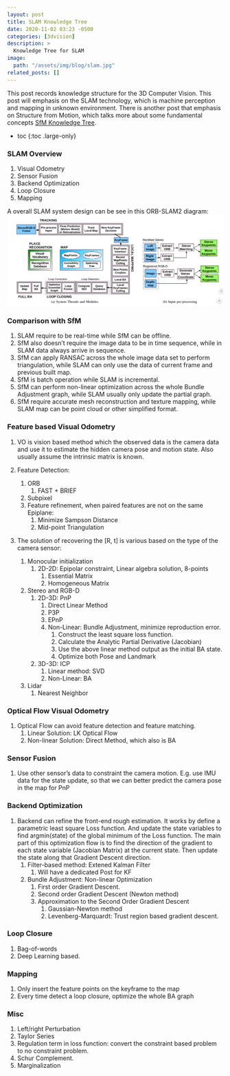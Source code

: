 ```yaml
---
layout: post
title: SLAM Knowledge Tree
date: 2020-11-02 03:23 -0500
categories: [3dvision]
description: >
  Knowledge Tree for SLAM
image:
  path: "/assets/img/blog/slam.jpg"
related_posts: []
---
```


This post records knowledge structure for the 3D Computer Vision. This post will emphasis on the SLAM technology, which is machine perception and mapping in unknown environment. There is another post that emphasis on Structure from Motion, which talks more about some fundamental concepts [SfM Knowledge Tree](/3dvision/2020-11-02-sfm-knowledge-tree/). 

* toc
{:toc .large-only}

### SLAM Overview
1. Visual Odometry
2. Sensor Fusion
3. Backend Optimization
4. Loop Closure
5. Mapping

A overall SLAM system design can be see in this ORB-SLAM2 diagram:
![ORB-SLAM](/assets/img/blog/orbslam.png)

### Comparison with SfM
1. SLAM require to be real-time while SfM can be offline.
2. SfM also doesn’t require the image data to be in time sequence, while in SLAM data always arrive in sequence.
3. SfM can apply RANSAC across the whole image data set to perform triangulation, while SLAM can only use the data of current frame and previous built map.
4. SfM is batch operation while SLAM is incremental. 
5. SfM can perform non-linear optimization across the whole Bundle Adjustment graph, while SLAM usually only update the partial graph.
6. SfM require accurate mesh reconstruction and texture mapping, while SLAM map can be point cloud or other simplified format.

### Feature based Visual Odometry
1. VO is vision based method which the observed data is the camera data and use it to estimate the hidden camera pose and motion state. Also usually assume the intrinsic matrix is known. 
2. Feature Detection:
	1. ORB
		1. FAST + BRIEF
	2. Subpixel
	3. Feature refinement, when paired features are not on the same Epiplane: 
		1. Minimize Sampson Distance
		2. Mid-point Triangulation
		
3. The solution of recovering the [R, t] is various based on the type of the camera sensor:
	1. Monocular initialization
		1. 2D-2D: Epipolar constraint, Linear algebra solution, 8-points
			1. Essential Matrix
			2. Homogeneous Matrix
	2. Stereo and RGB-D
		1. 2D-3D: PnP
			1. Direct Linear Method
			2. P3P
			3. EPnP
			4. Non-Linear: Bundle Adjustment, minimize reproduction error. 
				1. Construct the least square loss function. 
				2. Calculate the Analytic Partial Derivative (Jacobian)
				3. Use the above linear method output as the initial BA state. 
				4. Optimize both Pose and Landmark
		2. 3D-3D: ICP
			1. Linear method: SVD
			2. Non-Linear: BA
	3. Lidar
		1. Nearest Neighbor

### Optical Flow Visual Odometry
1. Optical Flow can avoid feature detection and feature matching. 
	1. Linear Solution: LK Optical Flow
	2. Non-linear Solution: Direct Method, which also is BA

### Sensor Fusion
1. Use other sensor’s data to constraint the camera motion. E.g. use IMU data for the state update, so that we can better predict the camera pose in the map for PnP
	
### Backend Optimization
1. Backend can refine the front-end rough estimation. It works by define a parametric least square Loss function. And update the state variables to find argmin(state) of the global minimum of the Loss function. The main part of this optimization flow is to find the direction of the gradient to each state variable (Jacobian Matrix) at the current state. Then update the state along that Gradient Descent direction. 
	1. Filter-based method: Extened Kalman Filter
		1. Will have a dedicated Post for KF
	2. Bundle Adjustment: Non-linear Optimization
		1. First order Gradient Descent. 
		2. Second order Gradient Descent (Newton method)
		3. Approximation to the Second Order Gradient Descent
			1. Gaussian-Newton method
			2. Levenberg-Marquardt: Trust region based gradient descent. 

### Loop Closure
1. Bag-of-words
2. Deep Learning based. 

### Mapping 
1. Only insert the feature points on the keyframe to the map
2. Every time detect a loop closure, optimize the whole BA graph

### Misc
1. Left/right Perturbation 
2. Taylor Series
3. Regulation term in loss function: convert the constraint based problem to no constraint problem. 
4. Schur Complement. 
5. Marginalization